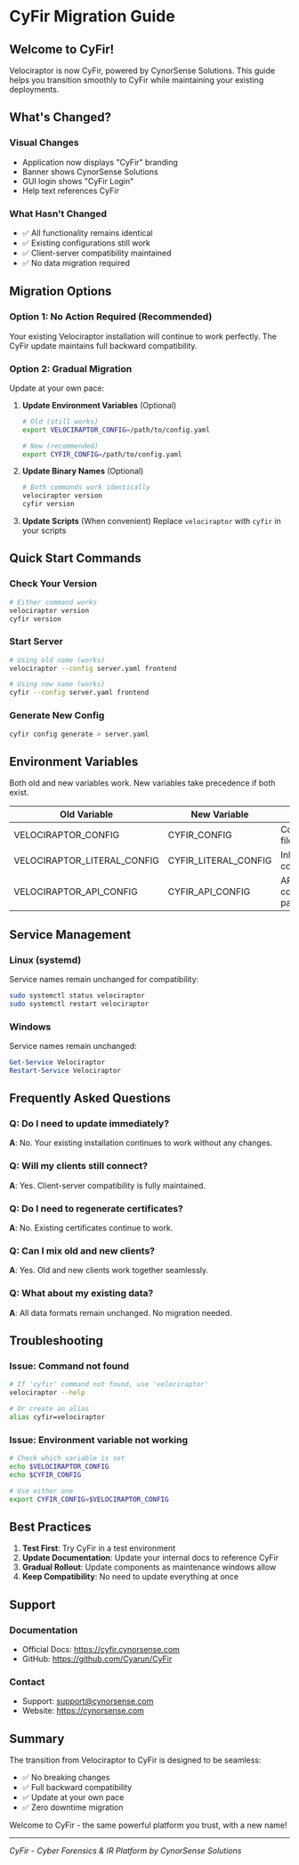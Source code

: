 # CyFir Migration Guide

## Welcome to CyFir!

Velociraptor is now CyFir, powered by CynorSense Solutions. This guide helps you transition smoothly to CyFir while maintaining your existing deployments.

## What's Changed?

### Visual Changes
- Application now displays "CyFir" branding
- Banner shows CynorSense Solutions
- GUI login shows "CyFir Login"
- Help text references CyFir

### What Hasn't Changed
- ✅ All functionality remains identical
- ✅ Existing configurations still work
- ✅ Client-server compatibility maintained
- ✅ No data migration required

## Migration Options

### Option 1: No Action Required (Recommended)
Your existing Velociraptor installation will continue to work perfectly. The CyFir update maintains full backward compatibility.

### Option 2: Gradual Migration
Update at your own pace:

1. **Update Environment Variables** (Optional)
   ```bash
   # Old (still works)
   export VELOCIRAPTOR_CONFIG=/path/to/config.yaml
   
   # New (recommended)
   export CYFIR_CONFIG=/path/to/config.yaml
   ```

2. **Update Binary Names** (Optional)
   ```bash
   # Both commands work identically
   velociraptor version
   cyfir version
   ```

3. **Update Scripts** (When convenient)
   Replace `velociraptor` with `cyfir` in your scripts

## Quick Start Commands

### Check Your Version
```bash
# Either command works
velociraptor version
cyfir version
```

### Start Server
```bash
# Using old name (works)
velociraptor --config server.yaml frontend

# Using new name (works)
cyfir --config server.yaml frontend
```

### Generate New Config
```bash
cyfir config generate > server.yaml
```

## Environment Variables

Both old and new variables work. New variables take precedence if both exist.

| Old Variable | New Variable | Purpose |
|-------------|--------------|---------|
| VELOCIRAPTOR_CONFIG | CYFIR_CONFIG | Configuration file path |
| VELOCIRAPTOR_LITERAL_CONFIG | CYFIR_LITERAL_CONFIG | Inline configuration |
| VELOCIRAPTOR_API_CONFIG | CYFIR_API_CONFIG | API configuration path |

## Service Management

### Linux (systemd)
Service names remain unchanged for compatibility:
```bash
sudo systemctl status velociraptor
sudo systemctl restart velociraptor
```

### Windows
Service names remain unchanged:
```powershell
Get-Service Velociraptor
Restart-Service Velociraptor
```

## Frequently Asked Questions

### Q: Do I need to update immediately?
**A**: No. Your existing installation continues to work without any changes.

### Q: Will my clients still connect?
**A**: Yes. Client-server compatibility is fully maintained.

### Q: Do I need to regenerate certificates?
**A**: No. Existing certificates continue to work.

### Q: Can I mix old and new clients?
**A**: Yes. Old and new clients work together seamlessly.

### Q: What about my existing data?
**A**: All data formats remain unchanged. No migration needed.

## Troubleshooting

### Issue: Command not found
```bash
# If 'cyfir' command not found, use 'velociraptor'
velociraptor --help

# Or create an alias
alias cyfir=velociraptor
```

### Issue: Environment variable not working
```bash
# Check which variable is set
echo $VELOCIRAPTOR_CONFIG
echo $CYFIR_CONFIG

# Use either one
export CYFIR_CONFIG=$VELOCIRAPTOR_CONFIG
```

## Best Practices

1. **Test First**: Try CyFir in a test environment
2. **Update Documentation**: Update your internal docs to reference CyFir
3. **Gradual Rollout**: Update components as maintenance windows allow
4. **Keep Compatibility**: No need to update everything at once

## Support

### Documentation
- Official Docs: https://cyfir.cynorsense.com
- GitHub: https://github.com/Cyarun/CyFir

### Contact
- Support: support@cynorsense.com
- Website: https://cynorsense.com

## Summary

The transition from Velociraptor to CyFir is designed to be seamless:
- ✅ No breaking changes
- ✅ Full backward compatibility
- ✅ Update at your own pace
- ✅ Zero downtime migration

Welcome to CyFir - the same powerful platform you trust, with a new name!

---
*CyFir - Cyber Forensics & IR Platform by CynorSense Solutions*
